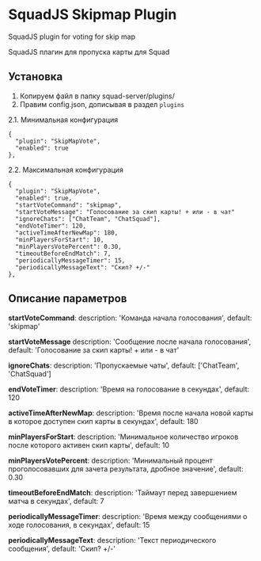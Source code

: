 # SquadJS Skipmap Plugin
SquadJS plugin for voting for skip map

SquadJS плагин для пропуска карты для Squad

## Установка

1. Копируем файл в папку squad-server/plugins/
2. Правим config.json, дописывая в раздел `plugins`

2.1. Минимальная конфигурация
```
{
  "plugin": "SkipMapVote",
  "enabled": true
},
```

2.2. Максимальная конфигурация
```
{
  "plugin": "SkipMapVote",
  "enabled": true,
  "startVoteCommand": "skipmap",
  "startVoteMessage": "Голосование за скип карты! + или - в чат"
  "ignoreChats": ["ChatTeam", "ChatSquad"],
  "endVoteTimer": 120,
  "activeTimeAfterNewMap": 180,
  "minPlayersForStart": 10,
  "minPlayersVotePercent": 0.30,
  "timeoutBeforeEndMatch": 7,
  "periodicallyMessageTimer": 15,
  "periodicallyMessageText": "Скип? +/-"
},
```

## Описание параметров

**startVoteCommand**: 
  description: 'Команда начала голосования',
  default: 'skipmap'
  
**startVoteMessage**
  description: 'Сообщение после начала голосования',
  default: 'Голосование за скип карты! + или - в чат'

**ignoreChats**: 
  description: 'Пропускаемые чаты',
  default: ['ChatTeam', 'ChatSquad']

**endVoteTimer**: 
  description: 'Время на голосование в секундах',
  default: 120

**activeTimeAfterNewMap**: 
  description: 'Время после начала новой карты в которое доступен скип карты в секундах',
  default: 180

**minPlayersForStart**:
  description: 'Минимальное количество игроков после которого активен скип карты',
  default: 10

**minPlayersVotePercent**:
  description: 'Минимальный процент проголосовавших для зачета результата, дробное значение',
  default: 0.30

**timeoutBeforeEndMatch**:
  description: 'Таймаут перед завершением матча в секундах',
  default: 7

**periodicallyMessageTimer**:
  description: 'Время между сообщениями о ходе голосования, в секундах',
  default: 15

**periodicallyMessageText**:
  description: 'Текст периодического сообщения',
  default: 'Скип? +/-'
